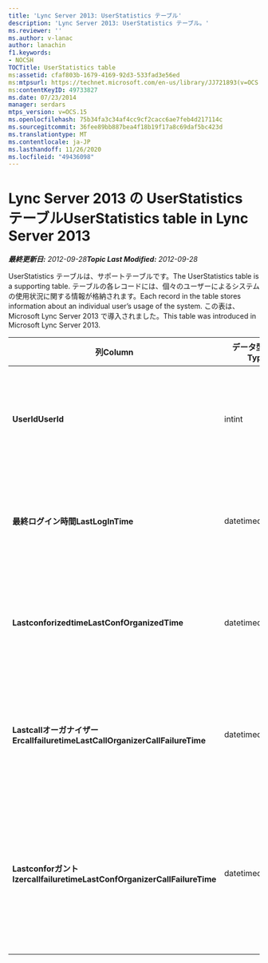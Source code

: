 ```yaml
---
title: 'Lync Server 2013: UserStatistics テーブル'
description: 'Lync Server 2013: UserStatistics テーブル。'
ms.reviewer: ''
ms.author: v-lanac
author: lanachin
f1.keywords:
- NOCSH
TOCTitle: UserStatistics table
ms:assetid: cfaf803b-1679-4169-92d3-533fad3e56ed
ms:mtpsurl: https://technet.microsoft.com/en-us/library/JJ721893(v=OCS.15)
ms:contentKeyID: 49733827
ms.date: 07/23/2014
manager: serdars
mtps_version: v=OCS.15
ms.openlocfilehash: 75b34fa3c34af4cc9cf2cacc6ae7feb4d217114c
ms.sourcegitcommit: 36fee89bb887bea4f18b19f17a8c69daf5bc423d
ms.translationtype: MT
ms.contentlocale: ja-JP
ms.lasthandoff: 11/26/2020
ms.locfileid: "49436098"
---
```

# <a name="userstatistics-table-in-lync-server-2013"></a><span data-ttu-id="680ff-103">Lync Server 2013 の UserStatistics テーブル</span><span class="sxs-lookup"><span data-stu-id="680ff-103">UserStatistics table in Lync Server 2013</span></span>

<div data-xmlns="http://www.w3.org/1999/xhtml">

<div class="topic" data-xmlns="http://www.w3.org/1999/xhtml" data-msxsl="urn:schemas-microsoft-com:xslt" data-cs="https://msdn.microsoft.com/">

<div data-asp="https://msdn2.microsoft.com/asp">



</div>

<div id="mainSection">

<div id="mainBody"><span data-ttu-id="680ff-104">

<span> </span></span><span class="sxs-lookup"><span data-stu-id="680ff-104">

<span> </span></span></span>

<span data-ttu-id="680ff-105">_**最終更新日:** 2012-09-28_</span><span class="sxs-lookup"><span data-stu-id="680ff-105">_**Topic Last Modified:** 2012-09-28_</span></span>

<span data-ttu-id="680ff-106">UserStatistics テーブルは、サポートテーブルです。</span><span class="sxs-lookup"><span data-stu-id="680ff-106">The UserStatistics table is a supporting table.</span></span> <span data-ttu-id="680ff-107">テーブルの各レコードには、個々のユーザーによるシステムの使用状況に関する情報が格納されます。</span><span class="sxs-lookup"><span data-stu-id="680ff-107">Each record in the table stores information about an individual user’s usage of the system.</span></span> <span data-ttu-id="680ff-108">この表は、Microsoft Lync Server 2013 で導入されました。</span><span class="sxs-lookup"><span data-stu-id="680ff-108">This table was introduced in Microsoft Lync Server 2013.</span></span>


<table>
<colgroup>
<col style="width: 25%" />
<col style="width: 25%" />
<col style="width: 25%" />
<col style="width: 25%" />
</colgroup>
<thead>
<tr class="header">
<th><span data-ttu-id="680ff-109">列</span><span class="sxs-lookup"><span data-stu-id="680ff-109">Column</span></span></th>
<th><span data-ttu-id="680ff-110">データ型</span><span class="sxs-lookup"><span data-stu-id="680ff-110">Data Type</span></span></th>
<th><span data-ttu-id="680ff-111">キー/インデックス</span><span class="sxs-lookup"><span data-stu-id="680ff-111">Key/Index</span></span></th>
<th><span data-ttu-id="680ff-112">詳細</span><span class="sxs-lookup"><span data-stu-id="680ff-112">Details</span></span></th>
</tr>
</thead>
<tbody>
<tr class="odd">
<td><p><span data-ttu-id="680ff-113"><strong>UserId</strong></span><span class="sxs-lookup"><span data-stu-id="680ff-113"><strong>UserId</strong></span></span></p></td>
<td><p><span data-ttu-id="680ff-114">int</span><span class="sxs-lookup"><span data-stu-id="680ff-114">int</span></span></p></td>
<td><p><span data-ttu-id="680ff-115">Primary</span><span class="sxs-lookup"><span data-stu-id="680ff-115">Primary</span></span></p></td>
<td><p><span data-ttu-id="680ff-116">このユーザーを識別する一意の番号です。</span><span class="sxs-lookup"><span data-stu-id="680ff-116">Unique number identifying this user.</span></span></p></td>
</tr>
<tr class="even">
<td><p><span data-ttu-id="680ff-117"><strong>最終ログイン時間</strong></span><span class="sxs-lookup"><span data-stu-id="680ff-117"><strong>LastLogInTime</strong></span></span></p></td>
<td><p><span data-ttu-id="680ff-118">datetime</span><span class="sxs-lookup"><span data-stu-id="680ff-118">datetime</span></span></p></td>
<td></td>
<td><p><span data-ttu-id="680ff-119">前回ユーザーがログインした日時。</span><span class="sxs-lookup"><span data-stu-id="680ff-119">Last time the user logged in.</span></span></p></td>
</tr>
<tr class="odd">
<td><p><span data-ttu-id="680ff-120"><strong>Lastconforizedtime</strong></span><span class="sxs-lookup"><span data-stu-id="680ff-120"><strong>LastConfOrganizedTime</strong></span></span></p></td>
<td><p><span data-ttu-id="680ff-121">datetime</span><span class="sxs-lookup"><span data-stu-id="680ff-121">datetime</span></span></p></td>
<td></td>
<td><p><span data-ttu-id="680ff-122">ユーザーが最後に会議を開催した日時。</span><span class="sxs-lookup"><span data-stu-id="680ff-122">Last time the user organized a conference.</span></span></p></td>
</tr>
<tr class="even">
<td><p><span data-ttu-id="680ff-123"><strong>Lastcallオーガナイザー Ercallfailuretime</strong></span><span class="sxs-lookup"><span data-stu-id="680ff-123"><strong>LastCallOrganizerCallFailureTime</strong></span></span></p></td>
<td><p><span data-ttu-id="680ff-124">datetime</span><span class="sxs-lookup"><span data-stu-id="680ff-124">datetime</span></span></p></td>
<td></td>
<td><p><span data-ttu-id="680ff-125">前回ユーザーが通話の失敗を経験した日時。</span><span class="sxs-lookup"><span data-stu-id="680ff-125">Last time the user experienced a call failure.</span></span></p></td>
</tr>
<tr class="odd">
<td><p><span data-ttu-id="680ff-126"><strong>Lastconforガント Izercallfailuretime</strong></span><span class="sxs-lookup"><span data-stu-id="680ff-126"><strong>LastConfOrganizerCallFailureTime</strong></span></span></p></td>
<td><p><span data-ttu-id="680ff-127">datetime</span><span class="sxs-lookup"><span data-stu-id="680ff-127">datetime</span></span></p></td>
<td></td>
<td><p><span data-ttu-id="680ff-128">前回ユーザーが会議開催者として通話の失敗を経験した時刻。</span><span class="sxs-lookup"><span data-stu-id="680ff-128">Last time the user experienced a call failure as a conference organizer.</span></span></p></td>
</tr>
</tbody>
</table><span data-ttu-id="680ff-129">


</div>

<span> </span>

</div>

</div>

</span><span class="sxs-lookup"><span data-stu-id="680ff-129">


</div>

<span> </span>

</div>

</div>

</span></span></div>

